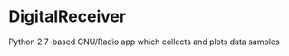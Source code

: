 DigitalReceiver
===============

Python 2.7-based GNU/Radio app which collects and plots data samples

